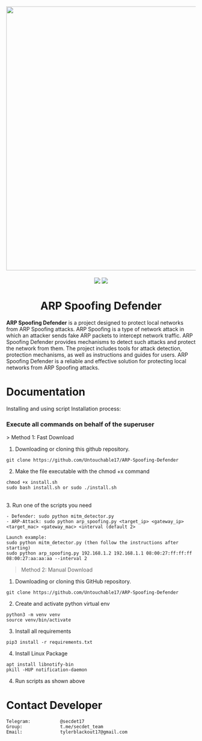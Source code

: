 <h1 align="center">
    <a href="https://github.com/Untouchable17/ARP-Spoofing-Defender">
        <img src="https://i.ibb.co/v4sXSdH/xyu-sosi-pidar.png" width="700">
    </a>
</h1>

<p align="center">
<a href="https://github.com/Untouchable17/Cam-Hackers"><img src="https://img.shields.io/static/v1?label=version&message=1.0.0&color=red"></a>
<a href="https://github.com/Untouchable17/Cam-Hackers/issues?q=is:issue+is:closed"><img src="https://img.shields.io/github/issues-closed/Untouchable17/Cam-Hackers?color=orange"></a>
</p>

<h1 align="center">ARP Spoofing Defender</h1>

<b>ARP Spoofing Defender</b> is a project designed to protect local networks from ARP Spoofing attacks. ARP Spoofing is a type of network attack in which an attacker sends fake ARP packets to intercept network traffic. ARP Spoofing Defender provides mechanisms to detect such attacks and protect the network from them. The project includes tools for attack detection, protection mechanisms, as well as instructions and guides for users. ARP Spoofing Defender is a reliable and effective solution for protecting local networks from ARP Spoofing attacks.
# Documentation

Installing and using script Installation process:

<h3>Execute all commands on behalf of the superuser</h3>
> Method 1: Fast Download

1. Downloading or cloning this github repository.
```
git clone https://github.com/Untouchable17/ARP-Spoofing-Defender
```
2. Make the file executable with the chmod +x command
```
chmod +x install.sh
sudo bash install.sh or sudo ./install.sh
```
<br/>
3. Run one of the scripts you need

```
- Defender: sudo python mitm_detector.py
- ARP-Attack: sudo python arp_spoofing.py <target_ip> <gateway_ip> <target_mac> <gateway_mac> <interval (default 2>

Launch example:
sudo python mitm_detector.py (then follow the instructions after starting)
sudo python arp_spoofing.py 192.168.1.2 192.168.1.1 08:00:27:ff:ff:ff 08:00:27:aa:aa:aa --interval 2
```

> Method 2: Manual Download
1. Downloading or cloning this GitHub repository.
```
git clone https://github.com/Untouchable17/ARP-Spoofing-Defender
```
2. Create and activate python virtual env
```
python3 -m venv venv
source venv/bin/activate
```
3. Install all requirements
```
pip3 install -r requirements.txt
```
4. Install Linux Package
```
apt install libnotify-bin
pkill -HUP notification-daemon
```
4. Run scripts as shown above


# Contact Developer


    Telegram:           @secdet17
    Group:              t.me/secdet_team
    Email:              tylerblackout17@gmail.com

